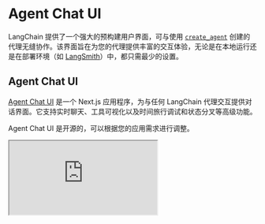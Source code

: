 # Agent Chat UI

LangChain 提供了一个强大的预构建用户界面，可与使用 [`create_agent`](/oss/python/langchain/agents) 创建的代理无缝协作。该界面旨在为您的代理提供丰富的交互体验，无论是在本地运行还是在部署环境（如 [LangSmith](/langsmith/)）中，都只需最少的设置。

## Agent Chat UI

[Agent Chat UI](https://github.com/langchain-ai/agent-chat-ui) 是一个 Next.js 应用程序，为与任何 LangChain 代理交互提供对话界面。它支持实时聊天、工具可视化以及时间旅行调试和状态分叉等高级功能。

Agent Chat UI 是开源的，可以根据您的应用需求进行调整。

<Frame>
  <iframe className="w-full aspect-video rounded-xl" src="https://www.youtube.com/embed/lInrwVnZ83o?si=Uw66mPtCERJm0EjU" title="Agent Chat UI" allow="accelerometer; autoplay; clipboard-write; encrypted-media; gyroscope; picture-in-picture" allowFullScreen />
</Frame>

### 功能特性

<Accordion title="工具可视化">
  Studio 会自动在直观的界面中渲染工具调用和结果。

  <Frame>
        <img src="https://mintcdn.com/langchain-5e9cc07a/zA84oCipUuW8ow2z/oss/images/studio_tools.gif?s=64e762e917f092960472b61a862a81cb" alt="Studio 中的工具可视化" data-og-width="1280" width="1280" data-og-height="833" height="833" data-path="oss/images/studio_tools.gif" data-optimize="true" data-opv="3" />
  </Frame>
</Accordion>

<Accordion title="时间旅行调试">
  浏览对话历史并从任何点进行分叉。

  <Frame>
        <img src="https://mintcdn.com/langchain-5e9cc07a/TCDks4pdsHdxWmuJ/oss/images/studio_fork.gif?s=0bb5a397d4b2ed3ff8ec62b9d0f92e3e" alt="Studio 中的时间旅行调试" data-og-width="1280" width="1280" data-og-height="833" height="833" data-path="oss/images/studio_fork.gif" data-optimize="true" data-opv="3" />
  </Frame>
</Accordion>

<Accordion title="状态检查">
  在执行过程中的任何时候查看和修改代理状态。

  <Frame>
        <img src="https://mintcdn.com/langchain-5e9cc07a/zA84oCipUuW8ow2z/oss/images/studio_state.gif?s=908d69765b0655cb532620c6e0fa96c8" alt="Studio 中的状态检查" data-og-width="1280" width="1280" data-og-height="833" height="833" data-path="oss/images/studio_state.gif" data-optimize="true" data-opv="3" />
  </Frame>
</Accordion>

<Accordion title="人在循环">
  内置对审查和响应代理请求的支持。

  <Frame>
        <img src="https://mintcdn.com/langchain-5e9cc07a/TCDks4pdsHdxWmuJ/oss/images/studio_hitl.gif?s=ce7ce6378caf4db29ea6062b9aff0220" alt="Studio 中的人循环" data-og-width="1280" width="1280" data-og-height="833" height="833" data-path="oss/images/studio_hitl.gif" data-optimize="true" data-opv="3" />
  </Frame>
</Accordion>

<Tip>
  您可以在 Agent Chat UI 中使用生成式 UI。有关更多信息，请参见[使用 LangGraph 实现生成式用户界面](/langsmith/generative-ui-react)。
</Tip>

### 快速开始

开始使用的最快方法是使用托管版本：

1. **访问 [Agent Chat UI](https://agentchat.vercel.app)**
2. **连接您的代理** - 输入您的部署 URL 或本地服务器地址
3. **开始聊天** - UI 将自动检测并渲染工具调用和中断

### 本地开发

对于自定义或本地开发，您可以在本地运行 Agent Chat UI：

<CodeGroup>
  ```bash 使用 npx theme={null}
  # 创建一个新的 Agent Chat UI 项目
  npx create-agent-chat-app --project-name my-chat-ui
  cd my-chat-ui

  # 安装依赖并启动
  pnpm install
  pnpm dev
  ```

  ```bash 克隆仓库 theme={null}
  # 克隆仓库
  git clone https://github.com/langchain-ai/agent-chat-ui.git
  cd agent-chat-ui

  # 安装依赖并启动
  pnpm install
  pnpm dev
  ```
</CodeGroup>

### 连接到您的代理

Agent Chat UI 可以连接到[本地](/oss/python/langgraph/studio#setup-local-langgraph-server)和[已部署的代理](/oss/python/langgraph/deploy)。

启动 Agent Chat UI 后，您需要配置它以连接到您的代理：

1. **图形 ID**：输入您的图形名称（在您的 `langgraph.json` 文件中的 `graphs` 下找到）
2. **部署 URL**：您的 LangGraph 服务器的端点（例如，本地开发为 `http://localhost:2024`，或您已部署代理的 URL）
3. **LangSmith API 密钥（可选）**：添加您的 LangSmith API 密钥（如果您使用的是本地 LangGraph 服务器，则不需要）

配置完成后，Agent Chat UI 将自动获取并显示代理中的任何中断线程。

<Tip>
  Agent Chat UI 开箱即用地支持渲染工具调用和工具结果消息。要自定义显示哪些消息，请参见[在聊天中隐藏消息](https://github.com/langchain-ai/agent-chat-ui?tab=readme-ov-file#hiding-messages-in-the-chat)。
</Tip>

***

<Callout icon="pen-to-square" iconType="regular">
  [在 GitHub 上编辑此页面的源代码。](https://github.com/langchain-ai/docs/edit/main/src/oss/langgraph/ui.mdx)
</Callout>

<Tip icon="terminal" iconType="regular">
  [以编程方式连接这些文档](/use-these-docs)，通过 MCP 连接到 Claude、VSCode 等以获取实时答案。
</Tip>
